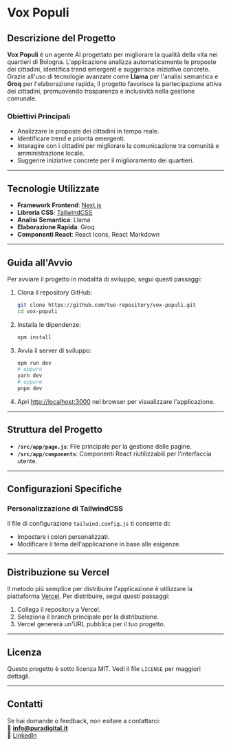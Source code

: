 # **Vox Populi**

## **Descrizione del Progetto**

**Vox Populi** è un agente AI progettato per migliorare la qualità della vita nei quartieri di Bologna. L'applicazione analizza automaticamente le proposte dei cittadini, identifica trend emergenti e suggerisce iniziative concrete. Grazie all'uso di tecnologie avanzate come **Llama** per l'analisi semantica e **Groq** per l'elaborazione rapida, il progetto favorisce la partecipazione attiva dei cittadini, promuovendo trasparenza e inclusività nella gestione comunale.

### **Obiettivi Principali**
- Analizzare le proposte dei cittadini in tempo reale.
- Identificare trend e priorità emergenti.
- Interagire con i cittadini per migliorare la comunicazione tra comunità e amministrazione locale.
- Suggerire iniziative concrete per il miglioramento dei quartieri.

---

## **Tecnologie Utilizzate**
- **Framework Frontend**: [Next.js](https://nextjs.org/)
- **Libreria CSS**: [TailwindCSS](https://tailwindcss.com/)
- **Analisi Semantica**: Llama
- **Elaborazione Rapida**: Groq
- **Componenti React**: React Icons, React Markdown

---

## **Guida all'Avvio**

Per avviare il progetto in modalità di sviluppo, segui questi passaggi:

1. Clona il repository GitHub:  
   ```bash
   git clone https://github.com/tuo-repository/vox-populi.git
   cd vox-populi
   ```

2. Installa le dipendenze:  
   ```bash
   npm install
   ```

3. Avvia il server di sviluppo:  
   ```bash
   npm run dev
   # oppure
   yarn dev
   # oppure
   pnpm dev
   ```

4. Apri [http://localhost:3000](http://localhost:3000) nel browser per visualizzare l'applicazione.

---

## **Struttura del Progetto**

- **`/src/app/page.js`**: File principale per la gestione delle pagine.
- **`/src/app/components`**: Componenti React riutilizzabili per l'interfaccia utente.

---

## **Configurazioni Specifiche**

### **Personalizzazione di TailwindCSS**
Il file di configurazione `tailwind.config.js` ti consente di:
- Impostare i colori personalizzati.
- Modificare il tema dell'applicazione in base alle esigenze.

---

## **Distribuzione su Vercel**

Il metodo più semplice per distribuire l'applicazione è utilizzare la piattaforma [Vercel](https://vercel.com/). Per distribuire, segui questi passaggi:
1. Collega il repository a Vercel.
2. Seleziona il branch principale per la distribuzione.
3. Vercel genererà un'URL pubblica per il tuo progetto.

---

## **Licenza**

Questo progetto è sotto licenza MIT. Vedi il file `LICENSE` per maggiori dettagli.

---

## **Contatti**
Se hai domande o feedback, non esitare a contattarci:  
📧 **info@puradigital.it**  
🔗 [LinkedIn](https://www.linkedin.com/company/puradigital/)

